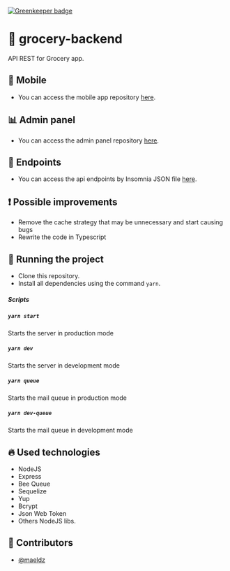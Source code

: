 [![Greenkeeper badge](https://badges.greenkeeper.io/maeldz/grocery-backend-nodejs.svg)](https://greenkeeper.io/)

# :watermelon: grocery-backend

API REST for Grocery app.

## :iphone: Mobile

- You can access the mobile app repository [here](https://github.com/maeldz/grocery-mobile).

## :bar_chart: Admin panel

- You can access the admin panel repository [here](https://github.com/maeldz/grocery-dashboard-reactjs).

## :pushpin: Endpoints

- You can access the api endpoints by Insomnia JSON file [here](/endpoints/insomnia.json).

## :exclamation: Possible improvements

- Remove the cache strategy that may be unnecessary and start causing bugs
- Rewrite the code in Typescript

## :wrench: Running the project

- Clone this repository.
- Install all dependencies using the command `yarn`.

##### Scripts

##### `yarn start`

Starts the server in production mode

##### `yarn dev`

Starts the server in development mode

##### `yarn queue`

Starts the mail queue in production mode

##### `yarn dev-queue`

Starts the mail queue in development mode

## :fire: Used technologies

- NodeJS
- Express
- Bee Queue
- Sequelize
- Yup
- Bcrypt
- Json Web Token
- Others NodeJS libs.

## :man: Contributors

- [@maeldz](https://github.com/maeldz)
